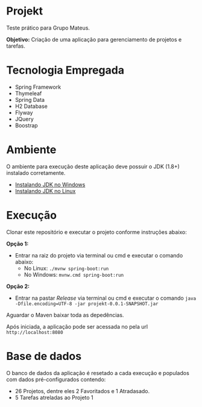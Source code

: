 
# Projekt
Teste prático para Grupo Mateus.

**Objetivo:** Criação de uma aplicação para gerenciamento de projetos e tarefas.

# Tecnologia Empregada
- Spring Framework
- Thymeleaf
- Spring Data
- H2 Database
- Flyway
- JQuery
- Boostrap
# Ambiente
O ambiente para execução deste aplicação deve possuir o JDK (1.8+) instalado corretamente.

* [Instalando JDK no Windows](https://www.youtube.com/watch?v=00GDveAy8dA)
* [Instalando JDK no Linux](https://www.youtube.com/watch?v=WgrBHdQetcU)

# Execução
Clonar este repositório e executar o projeto conforme instruções abaixo:

**Opção 1:**
 * Entrar na raiz do projeto via terminal ou cmd e executar o comando abaixo:
   * No Linux: `./mvnw spring-boot:run`
   * No Windows: `mvnw.cmd spring-boot:run`

**Opção 2:**
 * Entrar na pastar *Release* via terminal ou cmd e executar o comando `java -Dfile.encoding=UTF-8 -jar projekt-0.0.1-SNAPSHOT.jar`
 
Aguardar o Maven baixar toda as depedências.

Após iniciada, a aplicação pode ser acessada no pela url `http://localhost:8080`

# Base de dados
O banco de dados da aplicação é resetado a cada execução e populados com dados pré-configurados contendo:

- 26 Projetos, dentre eles 2 Favoritados e 1 Atradasado.
- 5 Tarefas atreladas ao Projeto 1
